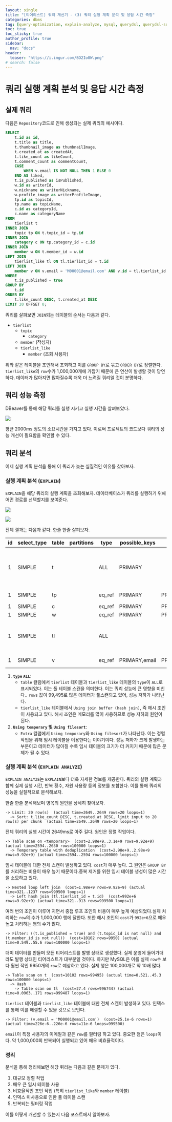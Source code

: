 ```yaml
---
layout: single
title: "[티어리스트] 쿼리 개선기 - (3) 쿼리 실행 계획 분석 및 응답 시간 측정"
categories: dbms
tag: [query-optimization, explain-analyze, mysql, querydsl, querydsl-sql, ngrinder]
toc: true
toc_sticky: true
author_profile: true
sidebar:
  nav: "docs"
header:
  teaser: "https://i.imgur.com/BO2Io0W.png"
# search: false
---
```


# 쿼리 실행 계획 분석 및 응답 시간 측정

## 실제 쿼리

다음은 `Repository`코드로 인해 생성되는 실제 쿼리의 예시이다.

```sql
SELECT 
    t.id as id,
    t.title as title,
    t.thumbnail_image as thumbnailImage,
    t.created_at as createdAt,
    t.like_count as likeCount,
    t.comment_count as commentCount,
    CASE 
        WHEN v.email IS NOT NULL THEN 1 ELSE 0 
    END AS liked,
    t.is_published as isPublished,
    w.id as writerId,
    w.nickname as writerNickname,
    w.profile_image as writerProfileImage,
    tp.id as topicId,
    tp.name as topicName,
    c.id as categoryId,
    c.name as categoryName
FROM 
    tierlist t
INNER JOIN 
    topic tp ON t.topic_id = tp.id
INNER JOIN 
    category c ON tp.category_id = c.id
INNER JOIN 
    member w ON t.member_id = w.id
LEFT JOIN 
    tierlist_like tl ON tl.tierlist_id = t.id
LEFT JOIN 
    member v ON v.email = 'M00001@email.com' AND v.id = tl.tierlist_id
WHERE 
    t.is_published = true
GROUP BY 
    t.id
ORDER BY 
    t.like_count DESC, t.created_at DESC
LIMIT 20 OFFSET 0;

```

쿼리를 살펴보면 `JOIN`되는 테이블의 순서는 다음과 같다.

- `tierlist`
	- `topic`
		- `category`
	- `member` (작성자)
	- `tierlist_like`
		- `member` (조회 사용자)

위와 같은 테이블을 조인해서 조회하고 이를 `GROUP BY`로 묶고 `ORDER BY`로 정렬한다. `tierlist_like`의 `row`수가 1,000,000개에 가깝기 때문에 큰 연산이 발생할 것이 당연하다. 데이터가 많아지면 많아질수록 더욱 더 느려질 쿼리일 것이 분명하다.

## 쿼리 성능 측정

DBeaver를 통해 해당 쿼리를 실행 시키고 실행 시간을 살펴보았다.

![](https://i.imgur.com/zRRc646.png)

평균 2000ms 정도의 소요시간을 가지고 있다. 이로써 프로젝트의 코드보다 쿼리의 성능 개선이 필요함을 확인할 수 있다.

## 쿼리 분석

이제 실행 계획 분석을 통해 이 쿼리가 늦는 실질적인 이유를 찾아보자.

### 실행 계획 분석 (`EXPLAIN`)

`EXPLAIN`을 해당 쿼리의 실행 계획을 조회해보자. 데이터베이스가 쿼리를 실행하기 위해 어떤 경로를 선택할지를 보여준다.

![](https://i.imgur.com/fyHpvPT.png)

![](https://i.imgur.com/wXkA6sg.png)


전체 결과는 다음과 같다. 한줄 한줄 살펴보자.

| id  | select_type | table | partitions | type   | possible_keys | key     | key_len | ref                     | rows   | filtered | Extra                                        |
| --- | ----------- | ----- | ---------- | ------ | ------------- | ------- | ------- | ----------------------- | ------ | -------- | -------------------------------------------- |
| 1   | SIMPLE      | t     |            | ALL    | PRIMARY       |         |         |                         | 99495  | 10.0     | Using where; Using temporary; Using filesort |
| 1   | SIMPLE      | tp    |            | eq_ref | PRIMARY       | PRIMARY | 8       | tierlist.t.topic_id     | 1      | 100.0    | Using where                                  |
| 1   | SIMPLE      | c     |            | eq_ref | PRIMARY       | PRIMARY | 8       | tierlist.tp.category_id | 1      | 100.0    |                                              |
| 1   | SIMPLE      | w     |            | eq_ref | PRIMARY       | PRIMARY | 8       | tierlist.t.member_id    | 1      | 100.0    |                                              |
| 1   | SIMPLE      | tl    |            | ALL    |               |         |         |                         | 996744 | 100.0    | Using where; Using join buffer (hash join)   |
| 1   | SIMPLE      | v     |            | eq_ref | PRIMARY,email | PRIMARY | 8       | tierlist.tl.tierlist_id | 1      | 100.0    | Using where                                  |

1. **`type` `ALL`**:
	- `table` 컬럼에서 `tierlist` 테이블과 `tierlist_like` 테이블의 `type`이 `ALL`로 표시되었다. 이는 풀 테이블 스캔을 의미한다. 이는 쿼리 성능에 큰 영향을 미친다.. `rows` 값이 99,495로 많은 데이터가 풀스캔되고 있어, 성능 저하가 나타난다.
	- `tierlist_like` 테이블에서 `Using join buffer (hash join)`, 즉 해시 조인이 사용되고 있다. 해시 조인은 메모리를 많이 사용하므로 성능 저하의 원인이 된다.
2. **`Using temporary` 및 `Using filesort`**:
    - `Extra` 컬럼에서 `Using temporary`와 `Using filesort`가 나타난다. 이는 정렬 작업을 위해 임시 테이블을 이용한다는 이야기이다. 성능 저하가 크게 발생하는 부분이고 데이터가 많아질 수록 임시 테이블의 크기가 더 커지기 때문에 많은 문제가 될 수 있다.

### 실행 계획 분석 (`EXPLAIN ANALYZE`)

`EXPLAIN ANALYZE`는 `EXPLAIN`보다 더욱 자세한 정보를 제공한다. 쿼리의 실행 계획과 함께 실제 실행 시간, 반복 횟수, 자원 사용량 등의 정보를 포함한다. 이를 통해 쿼리의 성능을 실질적으로 분석해보자.

한줄 한줄 분석해보며 병목의 원인을 상세히 찾아보자.

```
-> Limit: 20 row(s)  (actual time=2649..2649 rows=20 loops=1)
  -> Sort: t.like_count DESC, t.created_at DESC, limit input to 20 row(s) per chunk  (actual time=2649..2649 rows=20 loops=1)
```

전체 쿼리의 실행 시간이 2649ms로 아주 길다. 원인은 정렬 작업이다.

```
-> Table scan on <temporary>  (cost=2.98e+9..3.1e+9 rows=9.92e+9) (actual time=2594..2630 rows=100000 loops=1)
  -> Temporary table with deduplication  (cost=2.98e+9..2.98e+9 rows=9.92e+9) (actual time=2594..2594 rows=100000 loops=1)
```

임시 테이블에 대한 전체 스캔이 발생하고 있다. `cost`가 매우 높다. 그 원인은 `GROUP BY`를 처리하는 비용이 매우 높기 때문이다.중복 제거를 위한 임시 테이블 생성이 많은 시간을 소모하고 있다.

```
-> Nested loop left join  (cost=1.98e+9 rows=9.92e+9) (actual time=321..1237 rows=999500 loops=1)
  -> Left hash join (tl.tierlist_id = t.id)  (cost=992e+6 rows=9.92e+9) (actual time=321..913 rows=999500 loops=1)
```
 
여러 번의 조인이 이루어 지면서 중첩 루프 조인의 비용이 매우 높게 예상되었다.실제 처리하는 `row`의 수가 1,000,000 행에 달한다. 또한 해시 조인의 `cost`가 `992e+6`으로 매우 높고 처리하는 행의 수가 많다.

```
-> Filter: ((t.is_published = true) and (t.topic_id is not null) and (t.member_id is not null))  (cost=10102 rows=9950) (actual time=0.549..55.6 rows=100000 loops=1)
```

더미 데이터를 만들며 모든 티어리스트를 발행 상태로 생성했다. 실제 운영에 들어가더라도 발행 상태인 티어리스트가 대부분일 것이다. 하지만 MySQL은 이를 실제 `row`수 보다 훨씬 적인 9950개의 `row`로 예상하고 있다. 실제 행은 100,000개로 약 10배 많다.

```
-> Table scan on t  (cost=10102 rows=99495) (actual time=0.521..45.3 rows=100000 loops=1)
  -> Hash
    -> Table scan on tl  (cost=27.4 rows=996744) (actual time=0.0963..171 rows=999487 loops=1)
```

`tierlist` 테이블과 `tierlist_like` 테이블에 대한 전체 스캔이 발생하고 있다. 인덱스를 통해 이를 해결할 수 있을 것으로 보인다.

```
-> Filter: (v.email = 'M00001@email.com')  (cost=25.1e-6 rows=1) (actual time=226e-6..226e-6 rows=11e-6 loops=999500)
```

`email`이 특정 사용자의 이메일과 같은 `row`를 필터링 하고 있다. 중요한 점은 `loops`이다. 약 1,000,000회 반복되어 실행되고 있어 매우 비효율적이다.

### 정리

분석을 통해 정리해보면 해당 쿼리는 다음과 같은 문제가 있다.

1. 대규모 정렬 작업
2. 매우 큰 임시 테이블 사용
3. 비효율적인 조인 작업 (특히 `tierlist_like`와 `member` 테이블)
4. 인덱스 미사용으로 인한 풀 테이블 스캔
5. 반복되는 필터링 작업

이를 어떻게 개선할 수 있는지 다음 포스트에서 알아보자.